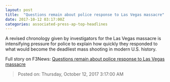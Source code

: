 ```yaml
---
layout: post
title:  "Questions remain about police response to Las Vegas massacre"
date: 2017-10-12 03:17:00Z
categories: associated-press-ap-top-headlines
---
```


A revised chronology given by investigators for the Las Vegas massacre is intensifying pressure for police to explain how quickly they responded to what would become the deadliest mass shooting in modern U.S. history.


Full story on F3News: [Questions remain about police response to Las Vegas massacre](http://www.f3nws.com/n/2ajzrC)

> Posted on: Thursday, October 12, 2017 3:17:00 AM
